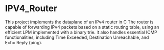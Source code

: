 # IPV4_Router
This project implements the dataplane of an IPv4 router in C The router is capable of forwarding IPv4 packets based on a static routing table, using an efficient LPM implemented with a binary trie. It also handles essential ICMP  functionalities, including Time Exceeded, Destination Unreachable, and Echo Reply (ping).

